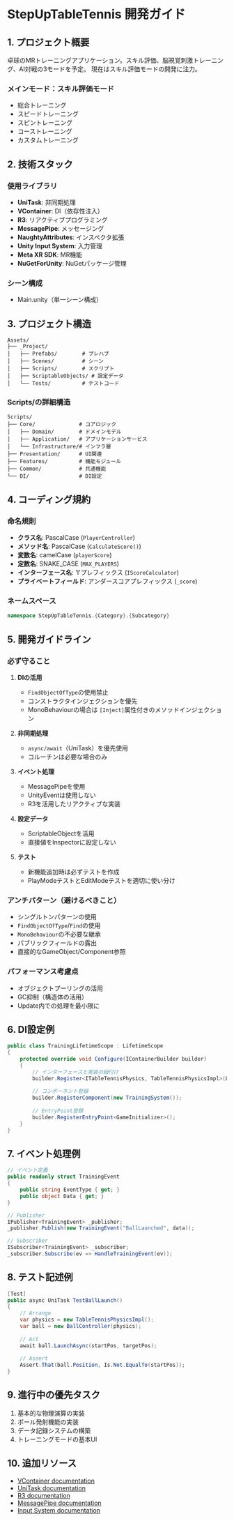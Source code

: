 # StepUpTableTennis 開発ガイド

## 1. プロジェクト概要

卓球のMRトレーニングアプリケーション。スキル評価、脳視覚刺激トレーニング、AI対戦の3モードを予定。
現在はスキル評価モードの開発に注力。

### メインモード：スキル評価モード

- 総合トレーニング
- スピードトレーニング
- スピントレーニング
- コーストレーニング
- カスタムトレーニング

## 2. 技術スタック

### 使用ライブラリ

- **UniTask**: 非同期処理
- **VContainer**: DI（依存性注入）
- **R3**: リアクティブプログラミング
- **MessagePipe**: メッセージング
- **NaughtyAttributes**: インスペクタ拡張
- **Unity Input System**: 入力管理
- **Meta XR SDK**: MR機能
- **NuGetForUnity**: NuGetパッケージ管理

### シーン構成

- Main.unity（単一シーン構成）

## 3. プロジェクト構造

```
Assets/
├── _Project/
│   ├── Prefabs/        # プレハブ
│   ├── Scenes/         # シーン
│   ├── Scripts/        # スクリプト
│   ├── ScriptableObjects/ # 設定データ
│   └── Tests/          # テストコード
```

### Scripts/の詳細構造

```
Scripts/
├── Core/              # コアロジック
│   ├── Domain/        # ドメインモデル
│   ├── Application/   # アプリケーションサービス
│   └── Infrastructure/# インフラ層
├── Presentation/      # UI関連
├── Features/          # 機能モジュール
├── Common/            # 共通機能
└── DI/                # DI設定
```

## 4. コーディング規約

### 命名規則

- **クラス名**: PascalCase (`PlayerController`)
- **メソッド名**: PascalCase (`CalculateScore()`)
- **変数名**: camelCase (`playerScore`)
- **定数名**: SNAKE_CASE (`MAX_PLAYERS`)
- **インターフェース名**: 'I'プレフィックス (`IScoreCalculator`)
- **プライベートフィールド**: アンダースコアプレフィックス (`_score`)

### ネームスペース

```csharp
namespace StepUpTableTennis.{Category}.{Subcategory}
```

## 5. 開発ガイドライン

### 必ず守ること

1. **DIの活用**

   - `FindObjectOfType`の使用禁止
   - コンストラクタインジェクションを優先
   - MonoBehaviourの場合は `[Inject]`属性付きのメソッドインジェクション
2. **非同期処理**

   - `async/await`（UniTask）を優先使用
   - コルーチンは必要な場合のみ
3. **イベント処理**

   - MessagePipeを使用
   - UnityEventは使用しない
   - R3を活用したリアクティブな実装
4. **設定データ**

   - ScriptableObjectを活用
   - 直接値をInspectorに設定しない
5. **テスト**

   - 新機能追加時は必ずテストを作成
   - PlayModeテストとEditModeテストを適切に使い分け

### アンチパターン（避けるべきこと）

- シングルトンパターンの使用
- `FindObjectOfType`/`Find`の使用
- `MonoBehaviour`の不必要な継承
- パブリックフィールドの露出
- 直接的なGameObject/Component参照

### パフォーマンス考慮点

- オブジェクトプーリングの活用
- GC抑制（構造体の活用）
- Update内での処理を最小限に

## 6. DI設定例

```csharp
public class TrainingLifetimeScope : LifetimeScope
{
    protected override void Configure(IContainerBuilder builder)
    {
        // インターフェースと実装の紐付け
        builder.Register<ITableTennisPhysics, TableTennisPhysicsImpl>(Lifetime.Singleton);
      
        // コンポーネント登録
        builder.RegisterComponent(new TrainingSystem());
      
        // EntryPoint登録
        builder.RegisterEntryPoint<GameInitializer>();
    }
}
```

## 7. イベント処理例

```csharp
// イベント定義
public readonly struct TrainingEvent
{
    public string EventType { get; }
    public object Data { get; }
}

// Publisher
IPublisher<TrainingEvent> _publisher;
_publisher.Publish(new TrainingEvent("BallLaunched", data));

// Subscriber
ISubscriber<TrainingEvent> _subscriber;
_subscriber.Subscribe(ev => HandleTrainingEvent(ev));
```

## 8. テスト記述例

```csharp
[Test]
public async UniTask TestBallLaunch()
{
    // Arrange
    var physics = new TableTennisPhysicsImpl();
    var ball = new BallController(physics);
  
    // Act
    await ball.LaunchAsync(startPos, targetPos);
  
    // Assert
    Assert.That(ball.Position, Is.Not.EqualTo(startPos));
}
```

## 9. 進行中の優先タスク

1. 基本的な物理演算の実装
2. ボール発射機能の実装
3. データ記録システムの構築
4. トレーニングモードの基本UI

## 10. 追加リソース

- [VContainer documentation](https://vcontainer.hadashikick.jp/)
- [UniTask documentation](https://github.com/Cysharp/UniTask)
- [R3 documentation](https://github.com/Cysharp/R3)
- [MessagePipe documentation](https://github.com/Cysharp/MessagePipe)
- [Input System documentation](https://docs.unity3d.com/Packages/com.unity.inputsystem@1.0/manual/index.html)

